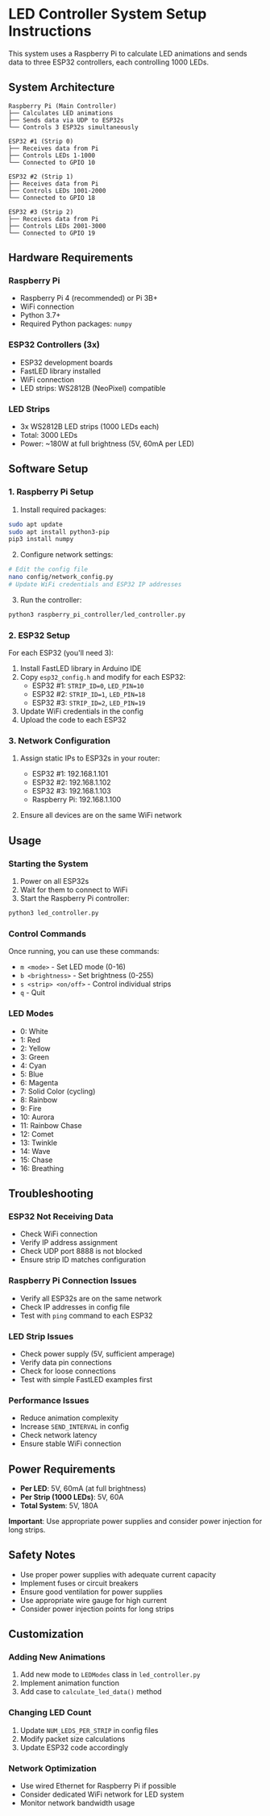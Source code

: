 # LED Controller System Setup Instructions

This system uses a Raspberry Pi to calculate LED animations and sends data to three ESP32 controllers, each controlling 1000 LEDs.

## System Architecture

```
Raspberry Pi (Main Controller)
├── Calculates LED animations
├── Sends data via UDP to ESP32s
└── Controls 3 ESP32s simultaneously

ESP32 #1 (Strip 0)
├── Receives data from Pi
├── Controls LEDs 1-1000
└── Connected to GPIO 10

ESP32 #2 (Strip 1)  
├── Receives data from Pi
├── Controls LEDs 1001-2000
└── Connected to GPIO 18

ESP32 #3 (Strip 2)
├── Receives data from Pi  
├── Controls LEDs 2001-3000
└── Connected to GPIO 19
```

## Hardware Requirements

### Raspberry Pi
- Raspberry Pi 4 (recommended) or Pi 3B+
- WiFi connection
- Python 3.7+
- Required Python packages: `numpy`

### ESP32 Controllers (3x)
- ESP32 development boards
- FastLED library installed
- WiFi connection
- LED strips: WS2812B (NeoPixel) compatible

### LED Strips
- 3x WS2812B LED strips (1000 LEDs each)
- Total: 3000 LEDs
- Power: ~180W at full brightness (5V, 60mA per LED)

## Software Setup

### 1. Raspberry Pi Setup

1. Install required packages:
```bash
sudo apt update
sudo apt install python3-pip
pip3 install numpy
```

2. Configure network settings:
```bash
# Edit the config file
nano config/network_config.py
# Update WiFi credentials and ESP32 IP addresses
```

3. Run the controller:
```bash
python3 raspberry_pi_controller/led_controller.py
```

### 2. ESP32 Setup

For each ESP32 (you'll need 3):

1. Install FastLED library in Arduino IDE
2. Copy `esp32_config.h` and modify for each ESP32:
   - ESP32 #1: `STRIP_ID=0`, `LED_PIN=10`
   - ESP32 #2: `STRIP_ID=1`, `LED_PIN=18`  
   - ESP32 #3: `STRIP_ID=2`, `LED_PIN=19`
3. Update WiFi credentials in the config
4. Upload the code to each ESP32

### 3. Network Configuration

1. Assign static IPs to ESP32s in your router:
   - ESP32 #1: 192.168.1.101
   - ESP32 #2: 192.168.1.102
   - ESP32 #3: 192.168.1.103
   - Raspberry Pi: 192.168.1.100

2. Ensure all devices are on the same WiFi network

## Usage

### Starting the System

1. Power on all ESP32s
2. Wait for them to connect to WiFi
3. Start the Raspberry Pi controller:
```bash
python3 led_controller.py
```

### Control Commands

Once running, you can use these commands:
- `m <mode>` - Set LED mode (0-16)
- `b <brightness>` - Set brightness (0-255)
- `s <strip> <on/off>` - Control individual strips
- `q` - Quit

### LED Modes

- 0: White
- 1: Red
- 2: Yellow
- 3: Green
- 4: Cyan
- 5: Blue
- 6: Magenta
- 7: Solid Color (cycling)
- 8: Rainbow
- 9: Fire
- 10: Aurora
- 11: Rainbow Chase
- 12: Comet
- 13: Twinkle
- 14: Wave
- 15: Chase
- 16: Breathing

## Troubleshooting

### ESP32 Not Receiving Data
- Check WiFi connection
- Verify IP address assignment
- Check UDP port 8888 is not blocked
- Ensure strip ID matches configuration

### Raspberry Pi Connection Issues
- Verify all ESP32s are on the same network
- Check IP addresses in config file
- Test with `ping` command to each ESP32

### LED Strip Issues
- Check power supply (5V, sufficient amperage)
- Verify data pin connections
- Check for loose connections
- Test with simple FastLED examples first

### Performance Issues
- Reduce animation complexity
- Increase `SEND_INTERVAL` in config
- Check network latency
- Ensure stable WiFi connection

## Power Requirements

- **Per LED**: 5V, 60mA (at full brightness)
- **Per Strip (1000 LEDs)**: 5V, 60A
- **Total System**: 5V, 180A

**Important**: Use appropriate power supplies and consider power injection for long strips.

## Safety Notes

- Use proper power supplies with adequate current capacity
- Implement fuses or circuit breakers
- Ensure good ventilation for power supplies
- Use appropriate wire gauge for high current
- Consider power injection points for long strips

## Customization

### Adding New Animations
1. Add new mode to `LEDModes` class in `led_controller.py`
2. Implement animation function
3. Add case to `calculate_led_data()` method

### Changing LED Count
1. Update `NUM_LEDS_PER_STRIP` in config files
2. Modify packet size calculations
3. Update ESP32 code accordingly

### Network Optimization
- Use wired Ethernet for Raspberry Pi if possible
- Consider dedicated WiFi network for LED system
- Monitor network bandwidth usage
